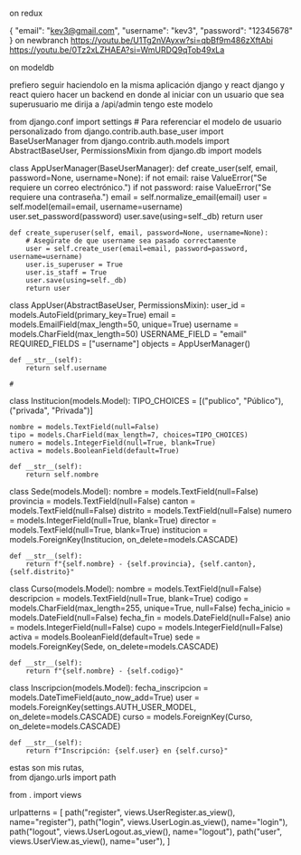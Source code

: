 on redux

{
"email": "kev3@gmail.com",
"username": "kev3",
"password": "12345678"
}
on newbranch
https://youtu.be/U1Tg2nVAyxw?si=qbBf9m486zXftAbi
https://youtu.be/0Tz2xLZHAEA?si=WmURDQ9qTob49xLa

on modeldb

prefiero seguir haciendolo en la misma aplicación 
django y react
django y react
quiero hacer un backend en donde al iniciar con un usuario que sea superusuario me dirija a /api/admin
tengo este modelo 


from django.conf import settings  # Para referenciar el modelo de usuario personalizado
from django.contrib.auth.base_user import BaseUserManager
from django.contrib.auth.models import AbstractBaseUser, PermissionsMixin
from django.db import models


class AppUserManager(BaseUserManager):
    def create_user(self, email, password=None, username=None):
        if not email:
            raise ValueError("Se requiere un correo electrónico.")
        if not password:
            raise ValueError("Se requiere una contraseña.")
        email = self.normalize_email(email)
        user = self.model(email=email, username=username)
        user.set_password(password)
        user.save(using=self._db)
        return user

    def create_superuser(self, email, password=None, username=None):
        # Asegúrate de que username sea pasado correctamente
        user = self.create_user(email=email, password=password, username=username)
        user.is_superuser = True
        user.is_staff = True
        user.save(using=self._db)
        return user


class AppUser(AbstractBaseUser, PermissionsMixin):
    user_id = models.AutoField(primary_key=True)
    email = models.EmailField(max_length=50, unique=True)
    username = models.CharField(max_length=50)
    USERNAME_FIELD = "email"
    REQUIRED_FIELDS = ["username"]
    objects = AppUserManager()

    def __str__(self):
        return self.username

    #


class Institucion(models.Model):
    TIPO_CHOICES = [("publico", "Público"), ("privada", "Privada")]

    nombre = models.TextField(null=False)
    tipo = models.CharField(max_length=7, choices=TIPO_CHOICES)
    numero = models.IntegerField(null=True, blank=True)
    activa = models.BooleanField(default=True)

    def __str__(self):
        return self.nombre


class Sede(models.Model):
    nombre = models.TextField(null=False)
    provincia = models.TextField(null=False)
    canton = models.TextField(null=False)
    distrito = models.TextField(null=False)
    numero = models.IntegerField(null=True, blank=True)
    director = models.TextField(null=True, blank=True)
    institucion = models.ForeignKey(Institucion, on_delete=models.CASCADE)

    def __str__(self):
        return f"{self.nombre} - {self.provincia}, {self.canton}, {self.distrito}"


class Curso(models.Model):
    nombre = models.TextField(null=False)
    descripcion = models.TextField(null=True, blank=True)
    codigo = models.CharField(max_length=255, unique=True, null=False)
    fecha_inicio = models.DateField(null=False)
    fecha_fin = models.DateField(null=False)
    anio = models.IntegerField(null=False)
    cupo = models.IntegerField(null=False)
    activa = models.BooleanField(default=True)
    sede = models.ForeignKey(Sede, on_delete=models.CASCADE)

    def __str__(self):
        return f"{self.nombre} - {self.codigo}"


class Inscripcion(models.Model):
    fecha_inscripcion = models.DateTimeField(auto_now_add=True)
    user = models.ForeignKey(settings.AUTH_USER_MODEL, on_delete=models.CASCADE)
    curso = models.ForeignKey(Curso, on_delete=models.CASCADE)

    def __str__(self):
        return f"Inscripción: {self.user} en {self.curso}"
estas son mis rutas,  
from django.urls import path

from . import views

urlpatterns = [
    path("register", views.UserRegister.as_view(), name="register"),
    path("login", views.UserLogin.as_view(), name="login"),
    path("logout", views.UserLogout.as_view(), name="logout"),
    path("user", views.UserView.as_view(), name="user"),
]